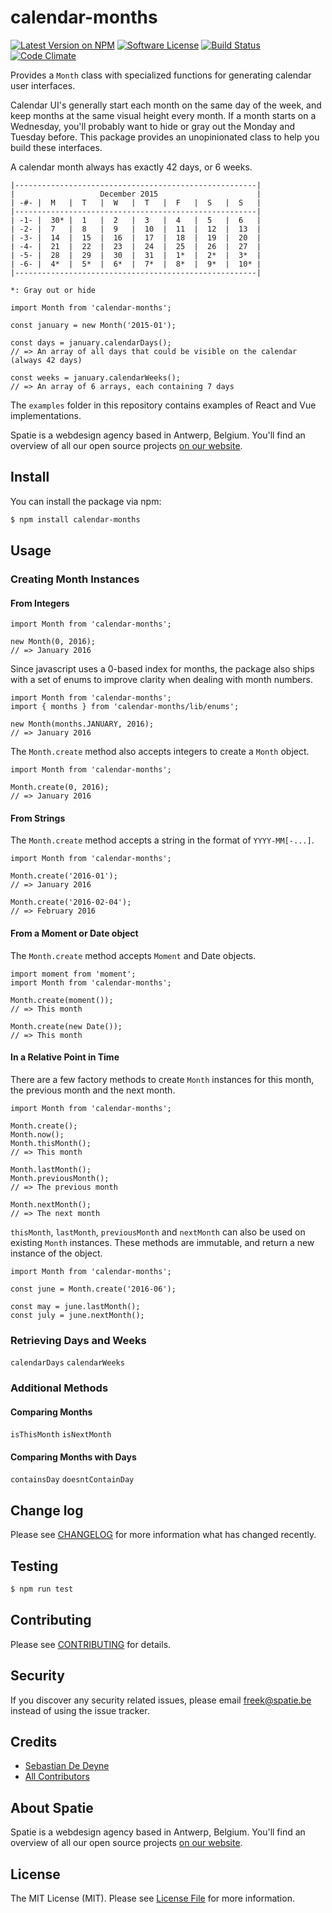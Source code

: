 # calendar-months

[![Latest Version on NPM](https://img.shields.io/npm/v/calendar-months.svg?style=flat-square)](https://npmjs.com/package/calendar-months)
[![Software License](https://img.shields.io/badge/license-MIT-brightgreen.svg?style=flat-square)](LICENSE.md)
[![Build Status](https://img.shields.io/travis/spatie/calendar-months/master.svg?style=flat-square)](https://travis-ci.org/spatie/calendar-months)
[![Code Climate](https://img.shields.io/codeclimate/github/spatie/calendar-months.svg?style=flat-square)](https://img.shields.io/codeclimate/github/spatie/calendar-months.svg)

Provides a `Month` class with specialized functions for generating calendar user interfaces.

Calendar UI's generally start each month on the same day of the week, and keep months at the same visual height every month. If a month starts on a Wednesday, you'll probably want to hide or gray out the Monday and Tuesday before. This package provides an unopinionated class to help you build these interfaces.

A calendar month always has exactly 42 days, or 6 weeks.

```
|------------------------------------------------------|
|                   December 2015                      |
| -#- |  M   |  T   |  W   |  T   |  F   |  S   |  S   |
|------------------------------------------------------|
| -1- |  30* |  1   |  2   |  3   |  4   |  5   |  6   |
| -2- |  7   |  8   |  9   |  10  |  11  |  12  |  13  |
| -3- |  14  |  15  |  16  |  17  |  18  |  19  |  20  |
| -4- |  21  |  22  |  23  |  24  |  25  |  26  |  27  |
| -5- |  28  |  29  |  30  |  31  |  1*  |  2*  |  3*  |
| -6- |  4*  |  5*  |  6*  |  7*  |  8*  |  9*  |  10* |
|------------------------------------------------------|

*: Gray out or hide
```

```es6
import Month from 'calendar-months';

const january = new Month('2015-01');

const days = january.calendarDays();
// => An array of all days that could be visible on the calendar (always 42 days)

const weeks = january.calendarWeeks();
// => An array of 6 arrays, each containing 7 days
```

The `examples` folder in this repository contains examples of React and Vue implementations.

Spatie is a webdesign agency based in Antwerp, Belgium. You'll find an overview of all our open source projects [on our website](https://spatie.be/opensource).

## Install

You can install the package via npm:

```bash
$ npm install calendar-months
```

## Usage

### Creating Month Instances

#### From Integers

```es6
import Month from 'calendar-months';

new Month(0, 2016);
// => January 2016
```

Since javascript uses a 0-based index for months, the package also ships with a set of enums to improve clarity when dealing with month numbers.

```es6
import Month from 'calendar-months';
import { months } from 'calendar-months/lib/enums';

new Month(months.JANUARY, 2016);
// => January 2016
```

The `Month.create` method also accepts integers to create a `Month` object.

```es6
import Month from 'calendar-months';

Month.create(0, 2016);
// => January 2016
```

#### From Strings

The `Month.create` method accepts a string in the format of `YYYY-MM[-...]`.

```es6
import Month from 'calendar-months';

Month.create('2016-01');
// => January 2016

Month.create('2016-02-04');
// => February 2016
```

#### From a Moment or Date object

The `Month.create` method accepts `Moment` and Date objects.

```es6
import moment from 'moment';
import Month from 'calendar-months';

Month.create(moment());
// => This month

Month.create(new Date());
// => This month
```

#### In a Relative Point in Time

There are a few factory methods to create `Month` instances for this month, the previous month and the next month.

```es6
import Month from 'calendar-months';

Month.create();
Month.now();
Month.thisMonth();
// => This month

Month.lastMonth();
Month.previousMonth();
// => The previous month

Month.nextMonth();
// => The next month
```

`thisMonth`, `lastMonth`, `previousMonth` and `nextMonth` can also be used on existing `Month` instances. These methods are immutable, and return a new instance of the object.

```es6
import Month from 'calendar-months';

const june = Month.create('2016-06');

const may = june.lastMonth();
const july = june.nextMonth();
```

### Retrieving Days and Weeks

`calendarDays`
`calendarWeeks`

### Additional Methods

#### Comparing Months

`isThisMonth`
`isNextMonth`

#### Comparing Months with Days

`containsDay`
`doesntContainDay`

## Change log

Please see [CHANGELOG](CHANGELOG.md) for more information what has changed recently.

## Testing

``` bash
$ npm run test
```

## Contributing

Please see [CONTRIBUTING](CONTRIBUTING.md) for details.

## Security

If you discover any security related issues, please email freek@spatie.be instead of using the issue tracker.

## Credits

- [Sebastian De Deyne](https://github.com/sebastiandedeyne)
- [All Contributors](../../contributors)

## About Spatie
Spatie is a webdesign agency based in Antwerp, Belgium. You'll find an overview of all our open source projects [on our website](https://spatie.be/opensource).

## License

The MIT License (MIT). Please see [License File](LICENSE.md) for more information.
